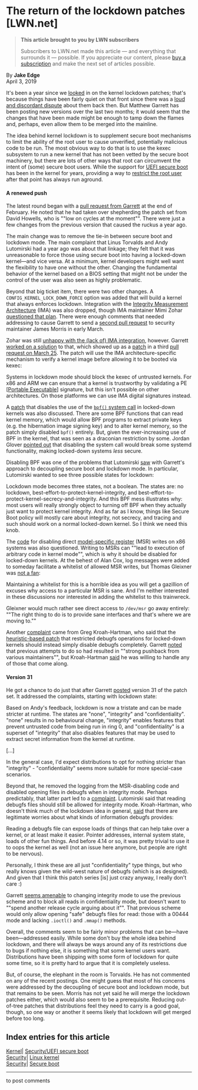 # The return of the lockdown patches [LWN.net]

> **This article brought to you by LWN subscribers**
> 
> Subscribers to LWN.net made this article — and everything that surrounds it — possible. If you appreciate our content, please [buy a subscription](/Promo/nst-nag3/subscribe) and make the next set of articles possible. 

By **Jake Edge**  
April 3, 2019 

It's been a year since we [looked](/Articles/750730/) in on the kernel lockdown patches; that's because things have been fairly quiet on that front since there was a [loud and discordant dispute](/Articles/751061/) about them back then. But Matthew Garrett has been posting new versions over the last two months; it would seem that the changes that have been made might be enough to tamp down the flames and, perhaps, even allow them to be merged into the mainline. 

The idea behind kernel lockdown is to supplement secure boot mechanisms to limit the ability of the root user to cause unverified, potentially malicious code to be run. The most obvious way to do that is to use the kexec subsystem to run a new kernel that has not been vetted by the secure boot machinery, but there are lots of other ways that root can circumvent the intent of (some) secure boot users. While the support for [UEFI secure boot](https://en.wikipedia.org/wiki/Unified_Extensible_Firmware_Interface#SECURE-BOOT) has been in the kernel for years, providing a way to [restrict the root user](/Articles/514985/) after that point has always run aground. 

#### A renewed push

The latest round began with a [pull request from Garrett](/ml/linux-kernel/CACdnJuvW47m3JvEcuEX1bsr+L2Ht9LDn_iCuPbHLOoaohOFW4Q@mail.gmail.com/) at the end of February. He noted that he had taken over shepherding the patch set from David Howells, who is ""low on cycles at the moment"". There were just a few changes from the previous version that caused the ruckus a year ago. 

The main change was to remove the tie-in between secure boot and lockdown mode. The main complaint that Linus Torvalds and Andy Lutomirski had a year ago was about that linkage; they felt that it was unreasonable to force those using secure boot into having a locked-down kernel—and vice versa. At a minimum, kernel developers might well want the flexibility to have one without the other. Changing the fundamental behavior of the kernel based on a BIOS setting that might not be under the control of the user was also seen as highly problematic. 

Beyond that big ticket item, there were two other changes. A `CONFIG_KERNEL_LOCK_DOWN_FORCE` option was added that will build a kernel that always enforces lockdown. Integration with the [Integrity Measurement Architecture](https://sourceforge.net/p/linux-ima/wiki/Home/) (IMA) was also dropped, though IMA maintainer Mimi Zohar [questioned that plan](/ml/linux-kernel/1551392438.10911.227.camel@linux.ibm.com/). There were enough comments that needed addressing to cause Garrett to send a [second pull request](/ml/linux-kernel/20190306235913.6631-1-matthewgarrett@google.com/) to security maintainer James Morris in early March. 

Zohar was still [unhappy with the (lack of) IMA integration](/ml/linux-kernel/1551930990.31706.279.camel@linux.ibm.com/), however. Garrett [worked on a solution](/ml/linux-kernel/CACdnJuszfo4gTUD88p+8jeHU5e3hSdp+GEr8_=F1AMThPb7yWg@mail.gmail.com/) to that, which showed up as a [patch](/ml/linux-kernel/20190325220954.29054-28-matthewgarrett@google.com/) in a third [pull request on March 25](/ml/linux-kernel/20190325220954.29054-1-matthewgarrett@google.com/). The patch will use the IMA architecture-specific mechanism to verify a kernel image before allowing it to be booted via kexec: 

Systems in lockdown mode should block the kexec of untrusted kernels. For x86 and ARM we can ensure that a kernel is trustworthy by validating a PE [[Portable Executable](https://en.wikipedia.org/wiki/Portable_Executable)] signature, but this isn't possible on other architectures. On those platforms we can use IMA digital signatures instead. 

A [patch](/ml/linux-kernel/20190325220954.29054-24-matthewgarrett@google.com/) that disables the use of the [`bpf()` system call](http://man7.org/linux/man-pages/man2/bpf.2.html) in locked-down kernels was also discussed. There are some BPF functions that can read kernel memory, which would allow BPF programs to extract private keys (e.g. the hibernation image signing key) and to alter kernel memory, so the patch simply disabled `bpf()` entirely. But, given the ever-increasing use of BPF in the kernel, that was seen as a draconian restriction by some. Jordan Glover [pointed out](/ml/linux-kernel/dPp-BlyzEqZTTJfOrFzxSsFZj1eDOH4k4Lx7Qc0DGBdsRXPJHP-K5866dzAoZTvw4-GsBRHc4bfkL2zrajh8-KXWeR2B0pLIy0SIjK0-K5c=@protonmail.ch/) that disabling the system call would break some systemd functionality, making locked-down systems _less_ secure. 

Disabling BPF was one of the problems that Lutomirski [saw](/ml/linux-kernel/CALCETrU=EqqRwyQGBT0=_N9-E_pBM53=z+WJrd9OzV7g6xJa0A@mail.gmail.com/) with Garrett's approach to decoupling secure boot and lockdown mode. In particular, Lutomirski wanted to see three possible states for lockdown: 

Lockdown mode becomes three states, not a boolean. The states are: no lockdown, best-effort-to-protect-kernel-integrity, and best-effort-to-protect-kernel-secrecy-and-integrity. And this BPF mess illustrates why: most users will really strongly object to turning off BPF when they actually just want to protect kernel integrity. And as far as I know, things like Secure Boot policy will mostly care about integrity, not secrecy, and tracing and such should work on a normal locked-down kernel. So I think we need this knob. 

The [code](/ml/linux-kernel/20190325220954.29054-13-matthewgarrett@google.com/) for disabling direct [model-specific register](https://en.wikipedia.org/wiki/Model-specific_register) (MSR) writes on x86 systems was also questioned. Writing to MSRs can ""lead to execution of arbitrary code in kernel mode"", which is why it should be disabled for locked-down kernels. At the behest of Alan Cox, log messages were added to someday facilitate a whitelist of allowed MSR writes, but Thomas Gleixner was [not a fan](/ml/linux-kernel/alpine.DEB.2.21.1903260003040.1789@nanos.tec.linutronix.de/): 

Maintaining a whitelist for this is a horrible idea as you will get a gazillion of excuses why access to a particular MSR is sane. And I'm neither interested in these discussions nor interested in adding the whitelist to this trainwreck. 

Gleixner would much rather see direct access to `/dev/msr` go away entirely: ""The right thing to do is to provide sane interfaces and that's where we are moving to."" 

Another [complaint](/ml/linux-kernel/20190326003137.GB5112@kroah.com/) came from Greg Kroah-Hartman, who said that the [heuristic-based patch](/ml/linux-kernel/20190325220954.29054-26-matthewgarrett@google.com/) that restricted debugfs operations for locked-down kernels should instead simply disable debugfs completely. Garrett [noted](/ml/linux-kernel/CACdnJus6a_7VUR27K7dJE037b3TPwDNMh1AyAOptHepB18vjxw@mail.gmail.com/) that previous attempts to do so had resulted in ""strong pushback from various maintainers"", but Kroah-Hartman [said](/ml/linux-kernel/20190326004351.GA26712@kroah.com/) he was willing to handle any of those that come along. 

#### Version 31

He got a chance to do just that after Garrett [posted](/ml/linux-kernel/20190326182742.16950-1-matthewgarrett@google.com/) version 31 of the patch set. It addressed the complaints, starting with lockdown state: 

Based on Andy's feedback, lockdown is now a tristate and can be made stricter at runtime. The states are "none", "integrity" and "confidentiality". "none" results in no behavioural change, "integrity" enables features that prevent untrusted code from being run in ring 0, and "confidentiality" is a superset of "integrity" that also disables features that may be used to extract secret information from the kernel at runtime. 

[...] 

In the general case, I'd expect distributions to opt for nothing stricter than "integrity" - "confidentiality" seems more suitable for more special-case scenarios. 

Beyond that, he removed the logging from the MSR-disabling code and disabled opening files in debugfs when in integrity mode. Perhaps predictably, that latter part led to a [complaint](/ml/linux-kernel/CALCETrXDF2c2-gnOyNTnEn-uPAZp0AaSB_PB8e2y8jf7zo=Cyg@mail.gmail.com/). Lutomirski said that reading debugfs files should still be allowed for integrity mode. Kroah-Hartman, who doesn't think much of the lockdown idea in general, [said](/ml/linux-kernel/20190327053342.GA17484@kroah.com/) that there are legitimate worries about what kinds of information debugfs provides: 

Reading a debugfs file can expose loads of things that can help take over a kernel, or at least make it easier. Pointer addresses, internal system state, loads of other fun things. And before 4.14 or so, it was pretty trivial to use it to oops the kernel as well (not an issue here anymore, but people are right to be nervous). 

Personally, I think these are all just "confidentiality" type things, but who really knows given the wild-west nature of debugfs (which is as designed). And given that I think this patch series [is] just crazy anyway, I really don't care :) 

Garrett [seems amenable](/ml/linux-kernel/CACdnJus=zXgmNas+XVkWfe+ohAHEGMYLtfuYe0TH-eE=4p0oRw@mail.gmail.com/) to changing integrity mode to use the previous scheme and to block all reads in confidentiality mode, but doesn't want to ""spend another release cycle arguing about it"". That previous scheme would only allow opening "safe" debugfs files for read: those with a 00444 mode and lacking `.ioctl()` and `.mmap()` methods. 

Overall, the comments seem to be fairly minor problems that can be—have been—addressed easily. While some don't buy the whole idea behind lockdown, and there will always be ways around any of its restrictions due to bugs if nothing else, it is something that some kernel users want. Distributions have been shipping with some form of lockdown for quite some time, so it is pretty hard to argue that it is completely useless. 

But, of course, the elephant in the room is Torvalds. He has not commented on any of the recent postings. One might guess that most of his concerns were addressed by the decoupling of secure boot and lockdown mode, but that remains to be seen. Morris has not yet said he will merge the lockdown patches either, which would also seem to be a prerequisite. Reducing out-of-tree patches that distributions feel they need to carry is a good goal, though, so one way or another it seems likely that lockdown will get merged before too long. 

  
Index entries for this article  
---  
[Kernel](/Kernel/Index)| [Security/UEFI secure boot](/Kernel/Index#Security-UEFI_secure_boot)  
[Security](/Security/Index/)| [Linux kernel](/Security/Index/#Linux_kernel)  
[Security](/Security/Index/)| [Secure boot](/Security/Index/#Secure_boot)  
  


* * *

to post comments 
